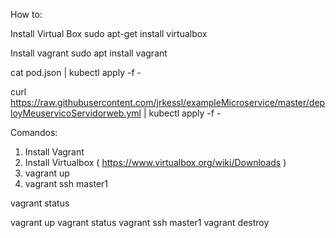 How to:

Install Virtual Box
sudo apt-get install virtualbox

Install vagrant
sudo apt install vagrant





cat pod.json | kubectl apply -f -

curl https://raw.githubusercontent.com/jrkessl/exampleMicroservice/master/deployMeuservicoServidorweb.yml | kubectl apply -f -


Comandos:

1. Install Vagrant
2. Install Virtualbox ( https://www.virtualbox.org/wiki/Downloads ) 
3. vagrant up 
4. vagrant ssh master1


vagrant status


vagrant up 
vagrant status
vagrant ssh master1
vagrant destroy